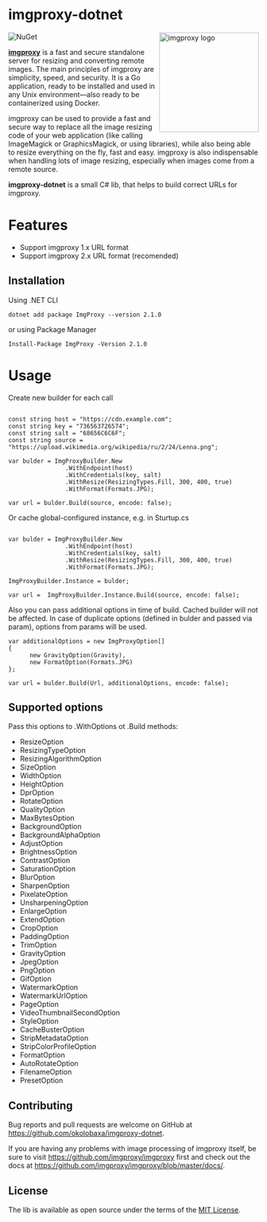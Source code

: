 # imgproxy-dotnet

<img align="right" width="200" height="200" title="imgproxy logo"
     src="https://cdn.rawgit.com/DarthSim/imgproxy/master/logo.svg">

![NuGet](https://img.shields.io/nuget/v/LambdaExpressionBuilder.svg)

**[imgproxy](https://github.com/imgproxy/imgproxy)** is a fast and secure standalone server for resizing and converting remote images. The main principles of imgproxy are simplicity, speed, and security. It is a Go application, ready to be installed and used in any Unix environment—also ready to be containerized using Docker.

imgproxy can be used to provide a fast and secure way to replace all the image resizing code of your web application (like calling ImageMagick or GraphicsMagick, or using libraries), while also being able to resize everything on the fly, fast and easy. imgproxy is also indispensable when handling lots of image resizing, especially when images come from a remote source.

**imgproxy-dotnet** is a small C# lib, that helps to build correct URLs for imgproxy.

# Features
* Support imgproxy 1.x URL format
* Support imgproxy 2.x URL format (recomended)

## Installation

Using .NET CLI

```
dotnet add package ImgProxy --version 2.1.0
```

or using Package Manager

```
Install-Package ImgProxy -Version 2.1.0
```

# Usage
Create new builder for each call
```CSharp

const string host = "https://cdn.example.com";
const string key = "736563726574";
const string salt = "68656C6C6F";
const string source = "https://upload.wikimedia.org/wikipedia/ru/2/24/Lenna.png";

var bulder = ImgProxyBuilder.New
                .WithEndpoint(host)
                .WithCredentials(key, salt)
                .WithResize(ResizingTypes.Fill, 300, 400, true)
                .WithFormat(Formats.JPG);

var url = bulder.Build(source, encode: false);                
```

Or cache global-configured instance, e.g. in Sturtup.cs   
```CSharp

var bulder = ImgProxyBuilder.New
                .WithEndpoint(host)
                .WithCredentials(key, salt)
                .WithResize(ResizingTypes.Fill, 300, 400, true)
                .WithFormat(Formats.JPG);
            
ImgProxyBuilder.Instance = bulder;
                
var url =  ImgProxyBuilder.Instance.Build(source, encode: false);         
```

Also you can pass additional options in time of build. Cached builder will not be affected. In case of duplicate options (defined in bulder and passed via param), options from params will be used.
```CSharp
var additionalOptions = new ImgProxyOption[]
{
      new GravityOption(Gravity),
      new FormatOption(Formats.JPG)
};

var url = bulder.Build(Url, additionalOptions, encode: false);            
```

## Supported options
Pass this options to .WithOptions ot .Build methods:

  * ResizeOption
  * ResizingTypeOption
  * ResizingAlgorithmOption
  * SizeOption
  * WidthOption
  * HeightOption
  * DprOption
  * RotateOption
  * QualityOption
  * MaxBytesOption
  * BackgroundOption
  * BackgroundAlphaOption
  * AdjustOption
  * BrightnessOption
  * ContrastOption
  * SaturationOption
  * BlurOption
  * SharpenOption
  * PixelateOption
  * UnsharpeningOption
  * EnlargeOption
  * ExtendOption
  * CropOption
  * PaddingOption
  * TrimOption
  * GravityOption
  * JpegOption
  * PngOption
  * GifOption
  * WatermarkOption
  * WatermarkUrlOption
  * PageOption
  * VideoThumbnailSecondOption
  * StyleOption
  * CacheBusterOption
  * StripMetadataOption
  * StripColorProfileOption
  * FormatOption
  * AutoRotateOption
  * FilenameOption
  * PresetOption
  
  ## Contributing

Bug reports and pull requests are welcome on GitHub at https://github.com/okolobaxa/imgproxy-dotnet.

If you are having any problems with image processing of imgproxy itself, be sure to visit https://github.com/imgproxy/imgproxy first and check out the docs at https://github.com/imgproxy/imgproxy/blob/master/docs/.

## License

The lib is available as open source under the terms of the [MIT License](http://opensource.org/licenses/MIT).
